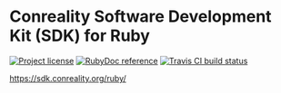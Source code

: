Conreality Software Development Kit (SDK) for Ruby
==================================================

[![Project license](https://img.shields.io/badge/license-Public%20Domain-blue.svg)](https://unlicense.org/)
[![RubyDoc reference](https://img.shields.io/badge/rubydoc-reference-blue.svg)](http://www.rubydoc.info/github/conreality/conreality.rb/master)
[![Travis CI build status](https://img.shields.io/travis/conreality/conreality.rb/master.svg)](https://travis-ci.org/conreality/conreality.rb)

https://sdk.conreality.org/ruby/

